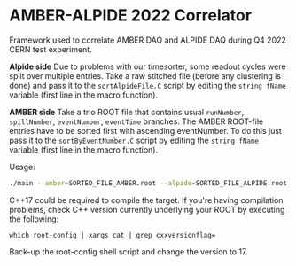 # AMBER-ALPIDE 2022 Correlator
Framework used to correlate AMBER DAQ and ALPIDE DAQ
during Q4 2022 CERN test experiment.

**Alpide side** 
Due to problems with our timesorter, some readout cycles were split over multiple entries. 
Take a raw stitched file (before any clustering is done) and pass it to the ``sortAlpideFile.C`` script by editing the `string fName` variable (first line in the macro function).

**AMBER side** 
Take a trlo ROOT file that contains usual `runNumber`, `spillNumber`, `eventNumber`, `eventTime` branches.
The AMBER ROOT-file entries have to be sorted first with ascending eventNumber. To do this just pass it to the ``sortByEventNumber.C`` script by editing the `string fName` variable (first line in the macro function).

Usage:
```sh
./main --amber=SORTED_FILE_AMBER.root --alpide=SORTED_FILE_ALPIDE.root
```

C++17 could be required to compile the target. If you're having compilation problems,
check C++ version currently underlying your ROOT by executing the following:

``which root-config | xargs cat | grep cxxversionflag=``

Back-up the root-config shell script and change the version to 17.
